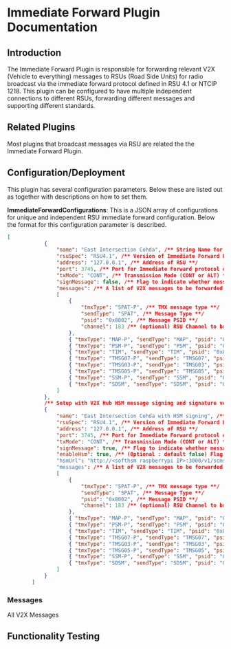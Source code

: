 # Immediate Forward Plugin Documentation

## Introduction

The Immediate Forward Plugin is responsible for forwarding relevant V2X (Vehicle to everything) messages to RSUs (Road Side Units) for radio broadcast via the immediate forward protocol defined in RSU 4.1 or NTCIP 1218. This plugin can be configured to have multiple independent connections to different RSUs, forwarding different messages and supporting different standards.

## Related Plugins

Most plugins that broadcast messages via RSU are related the the Immediate Forward Plugin.


## Configuration/Deployment

This plugin has several configuration parameters. Below these are listed out as together with descriptions on how to set them.

**ImmediateForwardConfigurations**: This is a JSON array of configurations for unique and independent RSU immediate forward configuration. Below the format for this configuration parameter is described.

```json
[
            {
                "name": "East Intersection Cohda", /** String Name for RSU **/
                "rsuSpec": "RSU4.1", /** Version of Immediate Forward Protocol to use (RSU4.1 or NTCIP1218) **/
                "address": "127.0.0.1", /** Address of RSU **/
                "port": 3745, /** Port for Immediate Forward protocol on RSU **/
                "txMode": "CONT", /** Transmission Mode (CONT or ALT) **/
                "signMessage": false, /** Flag to indicate whether message being forwarded to RSU is already signed**/
                "messages": /** A list of V2X messages to be forwarded to this RSU. Any message types not listed here will not be forwarded to this RSU **/
                [ 
                    { 
                        "tmxType": "SPAT-P", /** TMX message type **/
                        "sendType": "SPAT", /** Message Type **/
                        "psid": "0x8002", /** Message PSID **/
                        "channel": 183 /** (optional) RSU Channel to broadcast from (180 for DSRC and 183 for CV2X)  **/
                    },
                    { "tmxType": "MAP-P", "sendType": "MAP", "psid": "0x8002", "channel": 183 },
                    { "tmxType": "PSM-P", "sendType": "PSM", "psid": "0x27", "channel": 183 }, 
                    { "tmxType": "TIM", "sendType": "TIM", "psid": "0x8003", "channel": 183 },
                    { "tmxType": "TMSG07-P", "sendType": "TMSG07", "psid": "0x8002", "channel": 183 },
                    { "tmxType": "TMSG03-P", "sendType": "TMSG03", "psid": "0xBFEE", "channel": 183 },
                    { "tmxType": "TMSG05-P", "sendType": "TMSG05", "psid": "0x8003", "channel": 183 },
                    { "tmxType": "SSM-P", "sendType": "SSM", "psid": "0x8002", "channel": 183 },
                    { "tmxType": "SDSM", "sendType": "SDSM", "psid": "0x8010", "channel": 183 }
                ]
            },
            /** Setup with V2X Hub HSM message signing and signature verifying. NOTE: This functionality is no longer actively maintained. It is preferred to configure the RSU itself to sign and verify signatures of messages! **/
            {
                "name": "East Intersection Cohda with HSM signing", /** String Name for RSU **/
                "rsuSpec": "RSU4.1", /** Version of Immediate Forward Protocol to use (RSU4.1 or NTCIP1218) **/
                "address": "127.0.0.1", /** Address of RSU **/
                "port": 3745, /** Port for Immediate Forward protocol on RSU **/
                "txMode": "CONT", /** Transmission Mode (CONT or ALT) **/
                "signMessage": true, /** Flag to indicate whether message being forwarded to RSU is already signed**/
                "enableHsm": true, /** (Optional : default false) Flag to indicate whether V2X Hub should attempt to sign and verify message signatures via HSM **/ 
                "hsmUrl": "http://<softhsm raspberrypi IP>:3000/v1/scms/", /** (Optional : only read when enableHsm true) URL of HSM API to provide signatures and verify signatures. **/
                "messages": /** A list of V2X messages to be forwarded to this RSU. Any message types not listed here will not be forwarded to this RSU **/
                [ 
                    { 
                        "tmxType": "SPAT-P", /** TMX message type **/
                        "sendType": "SPAT", /** Message Type **/
                        "psid": "0x8002", /** Message PSID **/
                        "channel": 183 /** (optional) RSU Channel to broadcast from (180 for DSRC and 183 for CV2X)  **/
                    },
                    { "tmxType": "MAP-P", "sendType": "MAP", "psid": "0x8002", "channel": 183 },
                    { "tmxType": "PSM-P", "sendType": "PSM", "psid": "0x27", "channel": 183 }, 
                    { "tmxType": "TIM", "sendType": "TIM", "psid": "0x8003", "channel": 183 },
                    { "tmxType": "TMSG07-P", "sendType": "TMSG07", "psid": "0x8002", "channel": 183 },
                    { "tmxType": "TMSG03-P", "sendType": "TMSG03", "psid": "0xBFEE", "channel": 183 },
                    { "tmxType": "TMSG05-P", "sendType": "TMSG05", "psid": "0x8003", "channel": 183 },
                    { "tmxType": "SSM-P", "sendType": "SSM", "psid": "0x8002", "channel": 183 },
                    { "tmxType": "SDSM", "sendType": "SDSM", "psid": "0x8010", "channel": 183 }
                ]
            }
        ]    
```





### Messages

All V2X Messages

## Functionality Testing


